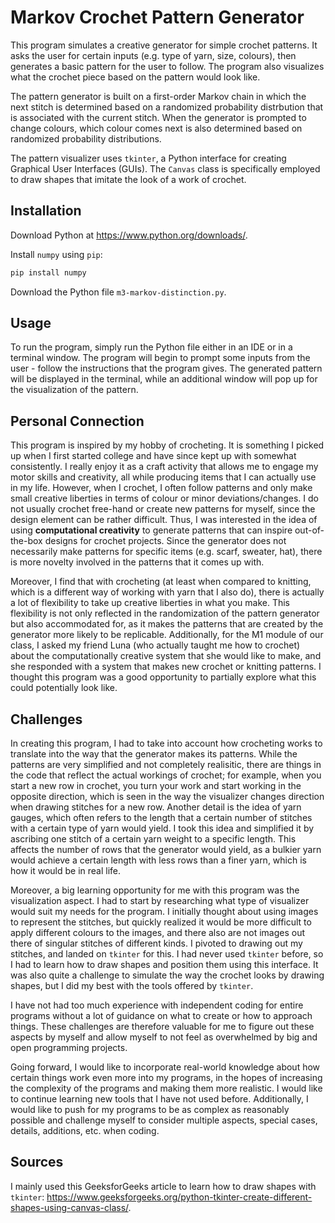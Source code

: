 # Markov Crochet Pattern Generator

This program simulates a creative generator for simple crochet patterns. It asks the user for certain inputs (e.g. type of yarn, size, colours), then generates a basic pattern for the user to follow. The program also visualizes what the crochet piece based on the pattern would look like. 

The pattern generator is built on a first-order Markov chain in which the next stitch is determined based on a randomized probability distrbution that is associated with the current stitch. When the generator is prompted to change colours, which colour comes next is also determined based on randomized probability distributions. 

The pattern visualizer uses `tkinter`, a Python interface for creating Graphical User Interfaces (GUIs). The `Canvas` class is specifically employed to draw shapes that imitate the look of a work of crochet.


## Installation

Download Python at https://www.python.org/downloads/.

Install `numpy` using `pip`:
``` bash
pip install numpy
```

Download the Python file `m3-markov-distinction.py`.


## Usage

To run the program, simply run the Python file either in an IDE or in a terminal window. The program will begin to prompt some inputs from the user - follow the instructions that the program gives. The generated pattern will be displayed in the terminal, while an additional window will pop up for the visualization of the pattern. 


## Personal Connection

This program is inspired by my hobby of crocheting. It is something I picked up when I first started college and have since kept up with somewhat consistently. I really enjoy it as a craft activity that allows me to engage my motor skills and creativity, all while producing items that I can actually use in my life. However, when I crochet, I often follow patterns and only make small creative liberties in terms of colour or minor deviations/changes. I do not usually crochet free-hand or create new patterns for myself, since the design element can be rather difficult. Thus, I was interested in the idea of using **computational creativity** to generate patterns that can inspire out-of-the-box designs for crochet projects. Since the generator does not necessarily make patterns for specific items (e.g. scarf, sweater, hat), there is more novelty involved in the patterns that it comes up with. 

Moreover, I find that with crocheting (at least when compared to knitting, which is a different way of working with yarn that I also do), there is actually a lot of flexibility to take up creative liberties in what you make. This flexibility is not only reflected in the randomization of the pattern generator but also accommodated for, as it makes the patterns that are created by the generator more likely to be replicable. Additionally, for the M1 module of our class, I asked my friend Luna (who actually taught me how to crochet) about the computationally creative system that she would like to make, and she responded with a system that makes new crochet or knitting patterns. I thought this program was a good opportunity to partially explore what this could potentially look like.


## Challenges

In creating this program, I had to take into account how crocheting works to translate into the way that the generator makes its patterns. While the patterns are very simplified and not completely realisitic, there are things in the code that reflect the actual workings of crochet; for example, when you start a new row in crochet, you turn your work and start working in the opposite direction, which is seen in the way the visualizer changes direction when drawing stitches for a new row. Another detail is the idea of yarn gauges, which often refers to the length that a certain number of stitches with a certain type of yarn would yield. I took this idea and simplified it by ascribing one stitch of a certain yarn weight to a specific length. This affects the number of rows that the generator would yield, as a bulkier yarn would achieve a certain length with less rows than a finer yarn, which is how it would be in real life.

Moreover, a big learning opportunity for me with this program was the visualization aspect. I had to start by researching what type of visualizer would suit my needs for the program. I initially thought about using images to represent the stitches, but quickly realized it would be more difficult to apply different colours to the images, and there also are not images out there of singular stitches of different kinds. I pivoted to drawing out my stitches, and landed on `tkinter` for this. I had never used `tkinter` before, so I had to learn how to draw shapes and position them using this interface. It was also quite a challenge to simulate the way the crochet looks by drawing shapes, but I did my best with the tools offered by `tkinter`.

I have not had too much experience with independent coding for entire programs without a lot of guidance on what to create or how to approach things. These challenges are therefore valuable for me to figure out these aspects by myself and allow myself to not feel as overwhelmed by big and open programming projects.

Going forward, I would like to incorporate real-world knowledge about how certain things work even more into my programs, in the hopes of increasing the complexity of the programs and making them more realistic. I would like to continue learning new tools that I have not used before. Additionally, I would like to push for my programs to be as complex as reasonably possible and challenge myself to consider multiple aspects, special cases, details, additions, etc. when coding. 


## Sources

I mainly used this GeeksforGeeks article to learn how to draw shapes with `tkinter`: https://www.geeksforgeeks.org/python-tkinter-create-different-shapes-using-canvas-class/.
